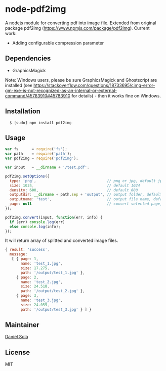 # node-pdf2img

A nodejs module for converting pdf into image file. Extended from original package pdf2img (https://www.npmjs.com/package/pdf2img).
Current work: 
- Adding configurable compression parameter

## Dependencies
- GraphicsMagick

Note: Windows users, please be sure GraphicsMagick and Ghostscript are installed (see https://stackoverflow.com/questions/18733695/cimg-error-gm-exe-is-not-recognized-as-an-internal-or-external-command/45783910#45783910 for details) - then it works fine on Windows.

## Installation
```
  $ [sudo] npm install pdf2img
```

## Usage

```javascript
var fs      = require('fs');
var path    = require('path');
var pdf2img = require('pdf2img');

var input   = __dirname + '/test.pdf';

pdf2img.setOptions({
  type: 'png',                                // png or jpg, default jpg
  size: 1024,                                 // default 1024
  density: 600,                               // default 600
  outputdir: __dirname + path.sep + 'output', // output folder, default null (if null given, then it will create folder name same as file name)
  outputname: 'test',                         // output file name, dafault null (if null given, then it will create image name same as input name)
  page: null                                  // convert selected page, default null (if null given, then it will convert all pages)
});

pdf2img.convert(input, function(err, info) {
  if (err) console.log(err)
  else console.log(info);
});
```

It will return array of splitted and converted image files.

```javascript
{ result: 'success',
  message: 
   [ { page: 1,
       name: 'test_1.jpg',
       size: 17.275,
       path: '/output/test_1.jpg' },
     { page: 2,
       name: 'test_2.jpg',
       size: 24.518,
       path: '/output/test_2.jpg' },
     { page: 3,
       name: 'test_3.jpg',
       size: 24.055,
       path: '/output/test_3.jpg' } ] }
```

## Maintainer
[Daniel Solá][0]

## License
MIT

[0]: https://github.com/DanielSola
